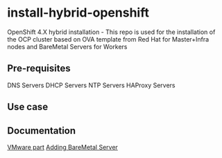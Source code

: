 # install-hybrid-openshift

OpenShift 4.X hybrid installation -
This repo is used for the installation of the OCP cluster based on OVA template from Red Hat for Master+Infra nodes and BareMetal Servers for Workers

## Pre-requisites

DNS Servers
DHCP Servers
NTP Servers
HAProxy Servers

## Use case

## Documentation

[VMware part](./doc/vmware.md)
[Adding BareMetal Server](./doc/AddBMWorker.md)
